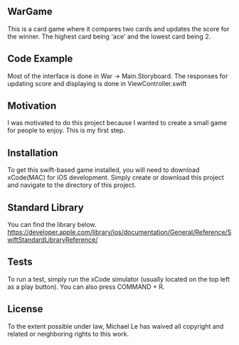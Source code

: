 ## WarGame

This is a card game where it compares two cards and updates the score for the winner. The highest card being 'ace' and the lowest card being 2.

## Code Example

Most of the interface is done in War -> Main.Storyboard. The responses for updating score and displaying is done in ViewController.swift

## Motivation

I was motivated to do this project because I wanted to create a small game for people to enjoy. This is my first step.

## Installation

To get this swift-based game installed, you will need to download xCode(MAC) for iOS development.
Simply create or download this project and navigate to the directory of this project.

## Standard Library

You can find the library below.
https://developer.apple.com/library/ios/documentation/General/Reference/SwiftStandardLibraryReference/

## Tests

To run a test, simply run the xCode simulator (usually located on the top left as a play button). You can also press COMMAND + R.

## License

To the extent possible under law, Michael Le has waived all copyright and related or neighboring rights to this work.
